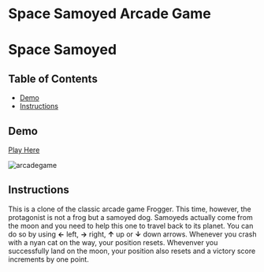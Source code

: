 Space Samoyed Arcade Game
===============================
# Space Samoyed

## Table of Contents

* [Demo](#Demo)
* [Instructions](#instructions)

## Demo
[Play Here](https://kmoroz.github.io/FroggerGame/)

![arcadegame](https://user-images.githubusercontent.com/21237634/41125739-39023d86-6a9d-11e8-8bad-ca6394a2809d.gif)

## Instructions

This is a clone of the classic arcade game Frogger. This time, however, the protagonist is not a frog but a samoyed dog. Samoyeds actually come from the moon and you need to help this one to travel back to its planet. You can do so by using **←** left, **→** right, **↑** up or **↓** down arrows. Whenever you crash with a nyan cat on the way, your position resets. Whevenver you successfully land on the moon, your position also resets and a victory score increments by one point. 